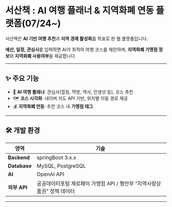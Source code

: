 # **서산책 : AI 여행 플래너 & 지역화폐 연동 플랫폼(07/24~)**

서산책은 **AI 기반 여행 추천**과 **지역 경제 활성화**를 목표로 한 웹 플랫폼입니다.

**예산, 일정, 관심사**를 입력하면 AI가 최적의 여행 코스를 제안하며, **지역화폐 가맹점 정보**와 **지역화폐 사용여부**을 제공합니다.

---

## ✨ **주요 기능**

- 🤖 **AI 여행 플래너**: 관심사(힐링, 먹방, 역사, 인생샷 등), 코스 추천
- 🗺️ **코스 시각화**: 네이버 지도 API 기반, 위치별 이동 경로 제공
- 💰 **지역화폐 연동**: 추천 코스 내 **가맹점 태그**

---

## 🛠️ **개발 환경**

| 영역 | 기술 |
| --- | --- |
| **Backend** | springBoot 3.x.x |
| **Database** | MySQL, PostgreSQL |
| **AI** | OpenAI API |
| **외부 API** | 공공데이터포털 제로페이 가맹점 API / 행안부 “지역사랑상품권” 정책 데이터 |

---

